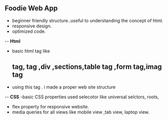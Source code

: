 ## Foodie Web App ##
 -  beginner friendly structure..useful to understanding the concept of html.
 -  responsive design.
 -  optimized code.

-- **Html**
 
 - basic html tag like <h2> tag, <a> tag ,div ,sections,table tag ,form tag,imag tag
 - using this tag . i made a proper web site structure
   
-- **CSS**
-basic CSS properties used selecotor like universal selctors, roots,
- flex property for responsive website.
- media queries for all views like mobile view ,tab view, laptop view.


 
